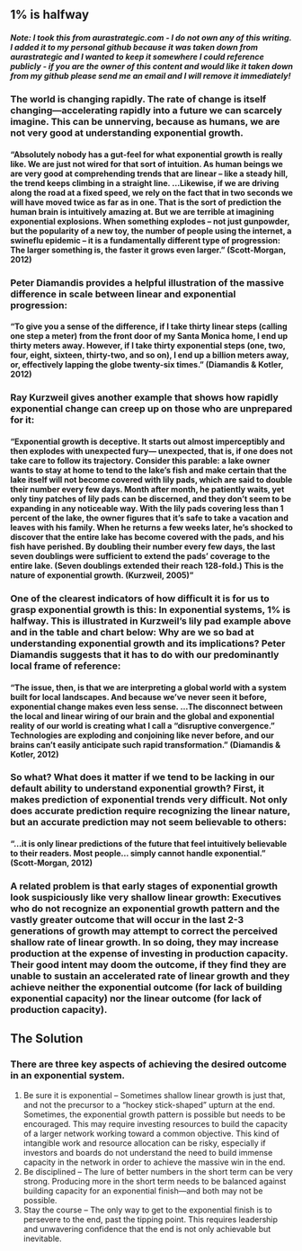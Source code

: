 ## 1% is halfway 
##### Note: I took this from aurastrategic.com - I do not own any of this writing. I added it to my personal github because it was taken down from aurastrategic and I wanted to keep it somewhere I could reference publicly - if you are the owner of this content and would like it taken down from my github please send me an email and I will remove it immediately! 

### The world is changing rapidly. The rate of change is itself changing—accelerating rapidly into a future we can scarcely imagine. This can be unnerving, because as humans, we are not very good at understanding exponential growth. 

#### “Absolutely nobody has a gut-feel for what exponential growth is really like. We are just not wired for that sort of intuition. As human beings we are very good at comprehending trends that are linear – like a steady hill, the trend keeps climbing in a straight line. …Likewise, if we are driving along the road at a fixed speed, we rely on the fact that in two seconds we will have moved twice as far as in one. That is the sort of prediction the human brain is intuitively amazing at. But we are terrible at imagining exponential explosions. When something explodes – not just gunpowder, but the popularity of a new toy, the number of people using the internet, a swineflu epidemic – it is a fundamentally different type of progression: The larger something is, the faster it grows even larger.” (Scott-Morgan, 2012) 

### Peter Diamandis provides a helpful illustration of the massive difference in scale between linear and exponential progression: 

#### “To give you a sense of the difference, if I take thirty linear steps (calling one step a meter) from the front door of my Santa Monica home, I end up thirty meters away. However, if I take thirty exponential steps (one, two, four, eight, sixteen, thirty-two, and so on), I end up a billion meters away, or, effectively lapping the globe twenty-six times.” (Diamandis & Kotler, 2012) 

### Ray Kurzweil gives another example that shows how rapidly exponential change can creep up on those who are unprepared for it: 

#### “Exponential growth is deceptive. It starts out almost imperceptibly and then explodes with unexpected fury— unexpected, that is, if one does not take care to follow its trajectory. Consider this parable: a lake owner wants to stay at home to tend to the lake’s fish and make certain that the lake itself will not become covered with lily pads, which are said to double their number every few days. Month after month, he patiently waits, yet only tiny patches of lily pads can be discerned, and they don’t seem to be expanding in any noticeable way. With the lily pads covering less than 1 percent of the lake, the owner figures that it’s safe to take a vacation and leaves with his family. When he returns a few weeks later, he’s shocked to discover that the entire lake has become covered with the pads, and his fish have perished. By doubling their number every few days, the last seven doublings were sufficient to extend the pads’ coverage to the entire lake. (Seven doublings extended their reach 128-fold.) This is the nature of exponential growth. (Kurzweil, 2005)” 

### One of the clearest indicators of how difficult it is for us to grasp exponential growth is this: In exponential systems, 1% is halfway. This is illustrated in Kurzweil’s lily pad example above and in the table and chart below: Why are we so bad at understanding exponential growth and its implications? Peter Diamandis suggests that it has to do with our predominantly local frame of reference: 

#### “The issue, then, is that we are interpreting a global world with a system built for local landscapes. And because we’ve never seen it before, exponential change makes even less sense. …The disconnect between the local and linear wiring of our brain and the global and exponential reality of our world is creating what I call a “disruptive convergence.” Technologies are exploding and conjoining like never before, and our brains can’t easily anticipate such rapid transformation.” (Diamandis & Kotler, 2012) 

### So what? What does it matter if we tend to be lacking in our default ability to understand exponential growth? First, it makes prediction of exponential trends very difficult. Not only does accurate prediction require recognizing the linear nature, but an accurate prediction may not seem believable to others: 

#### “…it is only linear predictions of the future that feel intuitively believable to their readers. Most people… simply cannot handle exponential.” (Scott-Morgan, 2012) 

### A related problem is that early stages of exponential growth look suspiciously like very shallow linear growth: Executives who do not recognize an exponential growth pattern and the vastly greater outcome that will occur in the last 2-3 generations of growth may attempt to correct the perceived shallow rate of linear growth. In so doing, they may increase production at the expense of investing in production capacity. Their good intent may doom the outcome, if they find they are unable to sustain an accelerated rate of linear growth and they achieve neither the exponential outcome (for lack of building exponential capacity) nor the linear outcome (for lack of production capacity). 

## The Solution 

### There are three key aspects of achieving the desired outcome in an exponential system. 
1. Be sure it is exponential – Sometimes shallow linear growth is just that, and not the precursor to a “hockey stick-shaped” upturn at the end. Sometimes, the exponential growth pattern is possible but needs to be encouraged. This may require investing resources to build the capacity of a larger network working toward a common objective. This kind of intangible work and resource allocation can be risky, especially if investors and boards do not understand the need to build immense capacity in the network in order to achieve the massive win in the end. 
2. Be disciplined – The lure of better numbers in the short term can be very strong. Producing more in the short term needs to be balanced against building capacity for an exponential finish—and both may not be possible. 
3. Stay the course – The only way to get to the exponential finish is to persevere to the end, past the tipping point. This requires leadership and unwavering confidence that the end is not only achievable but inevitable.
